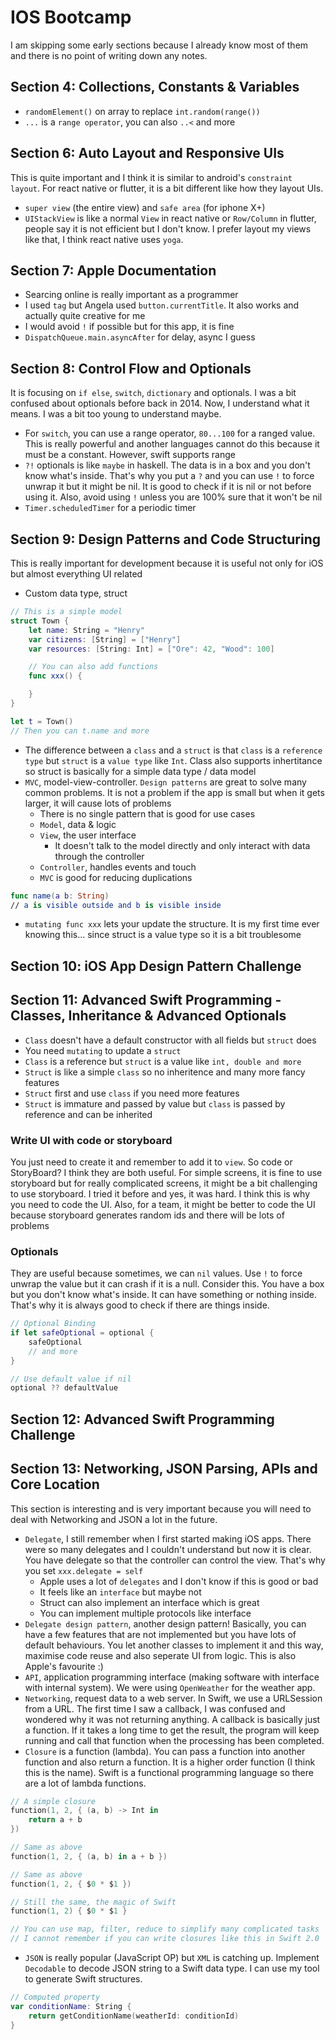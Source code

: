 # IOS Bootcamp
I am skipping some early sections because I already know most of them and there is no point of writing down any notes.

## Section 4: Collections, Constants & Variables
- `randomElement()` on array to replace `int.random(range())`
- `...` is a `range operator`, you can also `..<` and more

## Section 6: Auto Layout and Responsive UIs
This is quite important and I think it is similar to android's `constraint layout`. For react native or flutter, it is a bit different like how they layout UIs. 
- `super view` (the entire view) and `safe area` (for iphone X+)
- `UIStackView` is like a normal `View` in react native or `Row/Column` in flutter, people say it is not efficient but I don't know. I prefer layout my views like that, I think react native uses `yoga`. 

## Section 7: Apple Documentation
- Searcing online is really important as a programmer
- I used `tag` but Angela used `button.currentTitle`. It also works and actually quite creative for me
- I would avoid `!` if possible but for this app, it is fine
- `DispatchQueue.main.asyncAfter` for delay, async I guess

## Section 8: Control Flow and Optionals
It is focusing on `if else`, `switch`, `dictionary` and optionals. I was a bit confused about optionals before back in 2014. Now, I understand what it means. I was a bit too young to understand maybe.
- For `switch`, you can use a range operator, `80...100` for a ranged value. This is really powerful and another languages cannot do this because it must be a constant. However, swift supports range
- `?!` optionals is like `maybe` in haskell. The data is in a box and you don't know what's inside. That's why you put a `?` and you can use `!` to force unwrap it but it might be nil. It is good to check if it is nil or not before using it. Also, avoid using `!` unless you are 100% sure that it won't be nil
- `Timer.scheduledTimer` for a periodic timer

## Section 9: Design Patterns and Code Structuring
This is really important for development because it is useful not only for iOS but almost everything UI related
- Custom data type, struct
~~~swift
// This is a simple model
struct Town {
    let name: String = "Henry"
    var citizens: [String] = ["Henry"]
    var resources: [String: Int] = ["Ore": 42, "Wood": 100]

    // You can also add functions
    func xxx() {

    }
}

let t = Town()
// Then you can t.name and more
~~~
- The difference between a `class` and a `struct` is that `class` is a `reference type` but `struct` is a `value type` like `Int`. Class also supports inhertitance so struct is basically for a simple data type / data model
- `MVC`, model-view-controller. `Design patterns` are great to solve many common problems. It is not a problem if the app is small but when it gets larger, it will cause lots of problems
    - There is no single pattern that is good for use cases
    - `Model`, data & logic
    - `View`, the user interface
        - It doesn't talk to the model directly and only interact with data through the controller
    - `Controller`, handles events and touch
    - `MVC` is good for reducing duplications
~~~swift
func name(a b: String)
// a is visible outside and b is visible inside
~~~
- `mutating func xxx` lets your update the structure. It is my first time ever knowing this... since struct is a value type so it is a bit troublesome 

## Section 10: iOS App Design Pattern Challenge

## Section 11: Advanced Swift Programming - Classes, Inheritance & Advanced Optionals
- `Class` doesn't have a default constructor with all fields but `struct` does
- You need `mutating` to update a `struct`
- `Class` is a reference but `struct` is a value like `int, double and more`
- `Struct` is like a simple `class` so no inheritence and many more fancy features
- `Struct` first and use `class` if you need more features
- `Struct` is immature and passed by value but `class` is passed by reference and can be inherited
### Write UI with code or storyboard
You just need to create it and remember to add it to `view`. So code or StoryBoard? I think they are both useful. For simple screens, it is fine to use storyboard but for really complicated screens, it might be a bit challenging to use storyboard. I tried it before and yes, it was hard. I think this is why you need to code the UI. Also, for a team, it might be better to code the UI because storyboard generates random ids and there will be lots of problems
### Optionals
They are useful because sometimes, we can `nil` values. Use `!` to force unwrap the value but it can crash if it is a null. Consider this. You have a box but you don't know what's inside. It can have something or nothing inside. That's why it is always good to check if there are things inside.
~~~swift
// Optional Binding
if let safeOptional = optional {
    safeOptional
    // and more
}

// Use default value if nil
optional ?? defaultValue
~~~

## Section 12: Advanced Swift Programming Challenge

## Section 13: Networking, JSON Parsing, APIs and Core Location
This section is interesting and is very important because you will need to deal with Networking and JSON a lot in the future.
- `Delegate`, I still remember when I first started making iOS apps. There were so many delegates and I couldn't understand but now it is clear. You have delegate so that the controller can control the view. That's why you set `xxx.delegate = self`
    - Apple uses a lot of `delegates` and I don't know if this is good or bad
    - It feels like an `interface` but maybe not
    - Struct can also implement an interface which is great
    - You can implement multiple protocols like interface
- `Delegate design pattern`, another design pattern! Basically, you can have a few features that are not implemented but you have lots of default behaviours. You let another classes to implement it and this way, maximise code reuse and also seperate UI from logic. This is also Apple's favourite :)
- `API`, application programming interface (making software with interface with internal system). We were using `OpenWeather` for the weather app. 
- `Networking`, request data to a web server. In Swift, we use a URLSession from a URL. The first time I saw a callback, I was confused and wondered why it was not returning anything. A callback is basically just a function. If it takes a long time to get the result, the program will keep running and call that function when the processing has been completed.
- `Closure` is a function (lambda). You can pass a function into another function and also return a function. It is a higher order function (I think this is the name). Swift is a functional programming language so there are a lot of lambda functions. 
~~~swift
// A simple closure
function(1, 2, { (a, b) -> Int in
    return a + b
})

// Same as above
function(1, 2, { (a, b) in a + b })

// Same as above
function(1, 2, { $0 * $1 })

// Still the same, the magic of Swift
function(1, 2) { $0 * $1 }

// You can use map, filter, reduce to simplify many complicated tasks
// I cannot remember if you can write closures like this in Swift 2.0
~~~
- `JSON` is really popular (JavaScript OP) but `XML` is catching up. Implement `Decodable` to decode JSON string to a Swift data type. I can use my tool to generate Swift structures. 
~~~swift
// Computed property
var conditionName: String {
    return getConditionName(weatherId: conditionId)
}
~~~